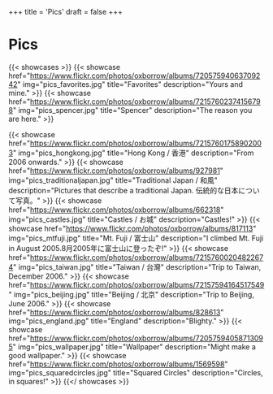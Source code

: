+++
title = 'Pics'
draft = false
+++

# Pics

{{< showcases >}}
{{< showcase href="https://www.flickr.com/photos/oxborrow/albums/72057594063709242" img="pics_favorites.jpg" title="Favorites" description="Yours and mine." >}}
{{< showcase href="https://www.flickr.com/photos/oxborrow/albums/72157602374156798" img="pics_spencer.jpg" title="Spencer" description="The reason you are here." >}}

{{< showcase href="https://www.flickr.com/photos/oxborrow/albums/72157601758902003" img="pics_hongkong.jpg" title="Hong Kong / 香港" description="From 2006 onwards." >}}
{{< showcase href="https://www.flickr.com/photos/oxborrow/albums/927981" img="pics_traditionaljapan.jpg" title="Traditional Japan / 和風" description="Pictures that describe a traditional Japan. 伝統的な日本について写真。" >}}
{{< showcase href="https://www.flickr.com/photos/oxborrow/albums/662318" img="pics_castles.jpg" title="Castles / お城" description="Castles!" >}}
{{< showcase href="https://www.flickr.com/photos/oxborrow/albums/817113" img="pics_mtfuji.jpg" title="Mt. Fuji / 富士山" description="I climbed Mt. Fuji in August 2005.8月2005年に富士山に登ったぞ!" >}}
{{< showcase href="https://www.flickr.com/photos/oxborrow/albums/72157600204822674" img="pics_taiwan.jpg" title="Taiwan / 台灣" description="Trip to Taiwan, December 2006." >}}
{{< showcase href="https://www.flickr.com/photos/oxborrow/albums/72157594164517549" img="pics_beijing.jpg" title="Beijing / 北京" description="Trip to Beijing, June 2006." >}}
{{< showcase href="https://www.flickr.com/photos/oxborrow/albums/828613" img="pics_england.jpg" title="England" description="Blighty." >}}
{{< showcase href="https://www.flickr.com/photos/oxborrow/albums/72057594058713095" img="pics_wallpaper.jpg" title="Wallpaper" description="Might make a good wallpaper." >}}
{{< showcase href="https://www.flickr.com/photos/oxborrow/albums/1569598" img="pics_squaredcircles.jpg" title="Squared Circles" description="Circles, in squares!" >}}
{{</ showcases >}}

